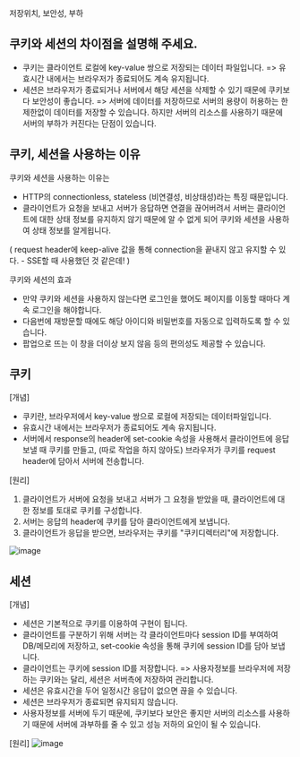 저장위치, 보안성, 부하

## 쿠키와 세션의 차이점을 설명해 주세요.
- 쿠키는 클라이언트 로컬에 key-value 쌍으로 저장되는 데이터 파일입니다.
    => 유효시간 내에서는 브라우저가 종료되어도 계속 유지됩니다.
- 세션은 브라우저가 종료되거나 서버에서 해당 세션을 삭제할 수 있기 때문에 쿠키보다 보안성이 좋습니다.
    => 서버에 데이터를 저장하므로 서버의 용량이 허용하는 한 제한없이 데이터를 저장할 수 있습니다. 하지만 서버의 리소스를 사용하기 때문에
    서버의 부하가 커진다는 단점이 있습니다.


## 쿠키, 세션을 사용하는 이유
쿠키와 세션을 사용하는 이유는
- HTTP의 connectionless, stateless (비연결성, 비상태성)라는 특징 때문입니다.
- 클라이언트가 요청을 보내고 서버가 응답하면 연결을 끊어버려서 서버는 클라이언트에 대한 상태 정보를 유지하지 않기 때문에 알 수 없게 되어
  쿠키와 세션을 사용하여 상태 정보를 알게욉니다.

( request header에 keep-alive 값을 통해 connection을 끝내지 않고 유지할 수 있다. - SSE할 때 사용했던 것 같은데! )

쿠키와 세션의 효과
- 만약 쿠키와 세션을 사용하지 않는다면 로그인을 했어도 페이지를 이동할 때마다 계속 로그인을 해야합니다.
- 다음번에 재방문할 때에도 해당 아이디와 비밀번호를 자동으로 입력하도록 할 수 있습니다.
- 팝업으로 뜨는 이 창을 더이상 보지 않음 등의 편의성도 제공할 수 있습니다.


## 쿠키
[개념]
- 쿠키란, 브라우저에서 key-value 쌍으로 로컬에 저장되는 데이터파일입니다.
- 유효시간 내에서는 브라우저가 종료되어도 계속 유지됩니다.
- 서버에서 response의 header에 set-cookie 속성을 사용해서 클라이언트에 응답 보낼 때 쿠키를 만들고,
  (따로 작업을 하지 않아도) 브라우저가 쿠키를 request header에 담아서 서버에 전송합니다.


[원리]
1. 클라이언트가 서버에 요청을 보내고 서버가 그 요청을 받았을 때, 클라이언트에 대한 정보를 토대로 쿠키를 구성합니다.
2. 서버는 응답의 header에 쿠키를 담아 클라이언트에게 보냅니다.
3. 클라이언트가 응답을 받으면, 브라우저는 쿠키를 "쿠키디렉터리"에 저장합니다.

![image](https://github.com/acrnm148/CS_STUDY/assets/67724306/5ce60eaf-ba29-4a8b-8cfb-b419b29b15ac)



## 세션
[개념]
- 세션은 기본적으로 쿠키를 이용하여 구현이 됩니다.
- 클라이언트를 구분하기 위해 서버는 각 클라이언트마다 session ID를 부여하여 DB/메모리에 저장하고, set-cookie 속성을 통해 쿠키에 session ID를 담아 보냅니다.
- 클라이언트는 쿠키에 session ID를 저장합니다.
  => 사용자정보를 브라우저에 저장하는 쿠키와는 달리, 세션은 서버측에 저장하여 관리합니다.
- 세션은 유효시간을 두어 일정시간 응답이 없으면 끊을 수 있습니다.
- 세션은 브라우저가 종료되면 유지되지 않습니다.
- 사용자정보를 서버에 두기 때문에, 쿠키보다 보안은 좋지만 서버의 리소스를 사용하기 때문에 서버에 과부하를 줄 수 있고 성능 저하의 요인이 될 수 있습니다. 

[원리]
![image](https://github.com/acrnm148/CS_STUDY/assets/67724306/6e3df8fb-6a75-45ec-b946-6fec0b414f6a)

